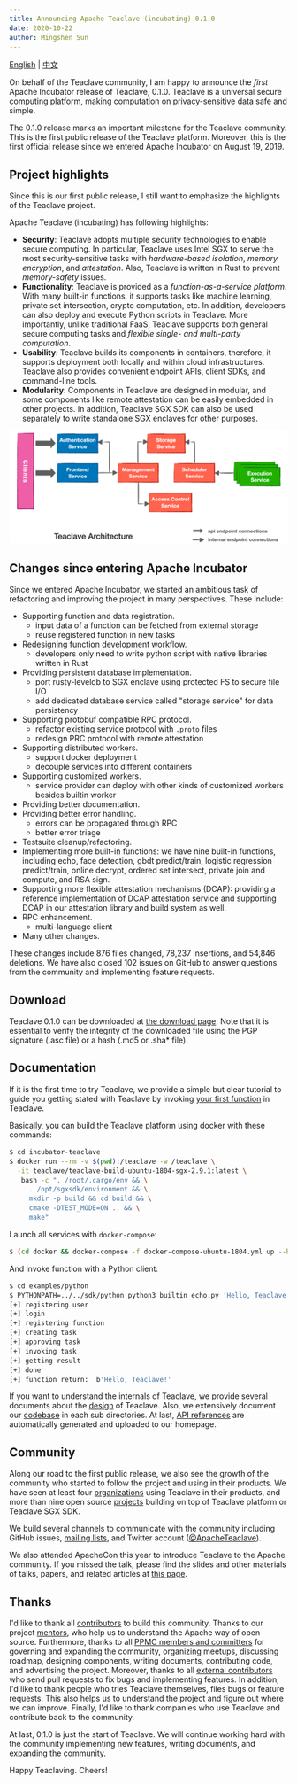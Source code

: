 ```yaml
---
title: Announcing Apache Teaclave (incubating) 0.1.0
date: 2020-10-22
author: Mingshen Sun
---
```


[English](/blog/2020-10-21-announcing-teaclave-0-1-0/) | [中文](/blog/2020-10-28-announcing-teaclave-0-1-0-cn/)

On behalf of the Teaclave community, I am happy to announce the *first* Apache
Incubator release of Teaclave, 0.1.0. Teaclave is a universal secure computing
platform, making computation on privacy-sensitive data safe and simple.

The 0.1.0 release marks an important milestone for the Teaclave community. This
is the first public release of the Teaclave platform. Moreover, this is the
first official release since we entered Apache Incubator on August 19, 2019.

## Project highlights

Since this is our first public release, I still want to emphasize the highlights
of the Teaclave project.

Apache Teaclave (incubating) has following highlights:

- **Security**: Teaclave adopts multiple security technologies to enable secure
  computing. In particular, Teaclave uses Intel SGX to serve the most
  security-sensitive tasks with *hardware-based isolation*, *memory encryption*,
  and *attestation*. Also, Teaclave is written in Rust to prevent
  *memory-safety* issues.
- **Functionality**: Teaclave is provided as a *function-as-a-service platform*.
  With many built-in functions, it supports tasks like machine learning, private
  set intersection, crypto computation, etc. In addition, developers can also
  deploy and execute Python scripts in Teaclave. More importantly, unlike
  traditional FaaS, Teaclave supports both general secure computing tasks and
  *flexible single- and multi-party computation*.
- **Usability**: Teaclave builds its components in containers, therefore, it
  supports deployment both locally and within cloud infrastructures. Teaclave
  also provides convenient endpoint APIs, client SDKs, and command-line tools.
- **Modularity**: Components in Teaclave are designed in modular, and some components 
  like remote attestation can be easily embedded in other projects. In addition,
  Teaclave SGX SDK can also be used separately to write standalone SGX enclaves
  for other purposes.

![Teaclave Architecture](./img/teaclave-architecture.png)

## Changes since entering Apache Incubator

Since we entered Apache Incubator, we started an ambitious task of refactoring
and improving the project in many perspectives. These include:

* Supporting function and data registration.
    - input data of a function can be fetched from external storage
    - reuse registered function in new tasks
* Redesigning function development workflow.
    - developers only need to write python script with native libraries written in Rust
* Providing persistent database implementation.
    - port rusty-leveldb to SGX enclave using protected FS to secure file I/O
    - add dedicated database service called "storage service" for data persistency
* Supporting protobuf compatible RPC protocol.
    - refactor existing service protocol with `.proto` files
    - redesign PRC protocol with remote attestation
* Supporting distributed workers.
    - support docker deployment
    - decouple services into different containers
* Supporting customized workers.
    -  service provider can deploy with other kinds of customized workers besides builtin worker
* Providing better documentation.
* Providing better error handling.
    - errors can be propagated through RPC
    - better error triage
* Testsuite cleanup/refactoring.
* Implementing more built-in functions: we have nine built-in functions, including
  echo, face detection, gbdt predict/train, logistic regression predict/train,
  online decrypt, ordered set intersect, private join and compute, and RSA sign.
* Supporting more flexible attestation mechanisms (DCAP): providing a reference
  implementation of DCAP attestation service and supporting DCAP in our
  attestation library and build system as well.
* RPC enhancement.
    - multi-language client
* Many other changes.

These changes include 876 files changed, 78,237 insertions, and 54,846 deletions.
We have also closed 102 issues on GitHub to answer questions from the community
and implementing feature requests.

## Download

Teaclave 0.1.0 can be downloaded at [the download page](/download/). Note that 
it is essential to verify the integrity of the downloaded file using the
PGP signature (.asc file) or a hash (.md5 or .sha* file).

## Documentation

If it is the first time to try Teaclave, we provide a simple but clear tutorial
to guide you getting stated with Teaclave by invoking
[your first function](/docs/my-first-function/) in Teaclave.

Basically, you can build the Teaclave platform using docker with these commands:

```sh
$ cd incubator-teaclave
$ docker run --rm -v $(pwd):/teaclave -w /teaclave \
  -it teaclave/teaclave-build-ubuntu-1804-sgx-2.9.1:latest \
   bash -c ". /root/.cargo/env && \
     . /opt/sgxsdk/environment && \
     mkdir -p build && cd build && \
     cmake -DTEST_MODE=ON .. && \
     make"
```

Launch all services with `docker-compose`:

```sh
$ (cd docker && docker-compose -f docker-compose-ubuntu-1804.yml up --build)
```

And invoke function with a Python client:

```sh
$ cd examples/python
$ PYTHONPATH=../../sdk/python python3 builtin_echo.py 'Hello, Teaclave!'
[+] registering user
[+] login
[+] registering function
[+] creating task
[+] approving task
[+] invoking task
[+] getting result
[+] done
[+] function return:  b'Hello, Teaclave!'
```

If you want to understand the internals of Teaclave, we provide several
documents about the [design](/docs/#design) of Teaclave. Also, we extensively
document our [codebase](docs/#codebase) in each sub directories. At last, [API references](docs/#api-references)
are automatically generated and uploaded to our homepage.

## Community

Along our road to the first public release, we also see the growth of the
community who started to follow the project and using in their products. We have
seen at least four [organizations](community/#organizations) using Teaclave in
their products, and more than nine open source [projects](community/#projects)
building on top of Teaclave platform or Teaclave SGX SDK.

We build several channels to communicate with the community including GitHub issues,
[mailing lists](https://lists.apache.org/list.html?dev@teaclave.apache.org), and
Twitter account ([@ApacheTeaclave](https://twitter.com/ApacheTeaclave)).

We also attended ApacheCon this year to introduce Teaclave to the Apache community.
If you missed the talk, please find the slides and other materials of talks,
papers, and related articles at [this page](/docs/papers-talks/).

## Thanks

I'd like to thank all [contributors](/contributors/) to build this community.
Thanks to our project [mentors](/contributors/#mentors), who help us to
understand the Apache way of open source. Furthermore, 
thanks to all [PPMC members and committers](/contributors/#committers)
for governing and expanding the community, organizing meetups, discussing
roadmap, designing components, writing documents, contributing code, and
advertising the project. Moreover, thanks to all [external contributors](/contributors/#contributors-2)
who send pull requests to fix bugs
and implementing features. In addition, I'd like to thank people who tries
Teaclave themselves, files bugs or feature requests. This also helps us to
understand the project and figure out where we can improve.
Finally, I'd like to thank companies who use Teaclave and contribute back to
the community.

At last, 0.1.0 is just the start of Teaclave. We will continue working hard with
the community implementing new features, writing documents, and expanding the
community.

Happy Teaclaving. Cheers!

